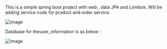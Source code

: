 This is a simple spring boot project with web , data JPA and Lombok. Will be adding service code for product and order service.

![image](https://github.com/user-attachments/assets/2988d287-ff41-46ca-bf38-ac354b667e18)


Database for theuser_information  is as below :


![image](https://github.com/user-attachments/assets/cf92e5b1-c4cf-4071-8dde-c38dc9799b52)

